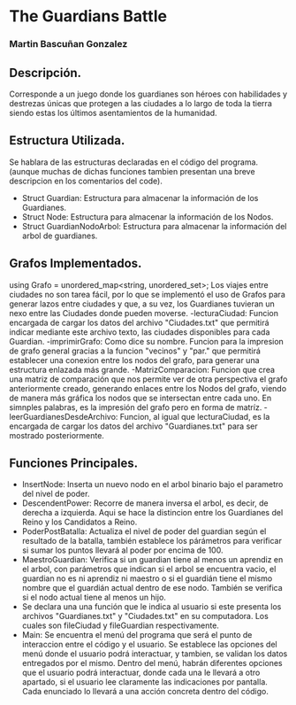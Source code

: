 # The Guardians Battle 
### Martin Bascuñan Gonzalez
## Descripción.
Corresponde a un juego donde los guardianes son héroes con habilidades y destrezas únicas que protegen a las ciudades a lo largo de toda la tierra siendo estas los últimos asentamientos de la humanidad.
## Estructura Utilizada.
Se hablara de las estructuras declaradas en el código del programa. (aunque muchas de dichas funciones tambien presentan una breve descripcion en los comentarios del code).
- Struct Guardian: Estructura para almacenar la información de los Guardianes.
- Struct Node: Estructura para almacenar la información de los Nodos.
- Struct GuardianNodoArbol: Estructura para almacenar la información del arbol de guardianes.
## Grafos Implementados.
using Grafo = unordered_map<string, unordered_set<string>>;
Los viajes entre ciudades no son tarea fácil, por lo que se implementó el uso de Grafos para generar lazos entre ciudades y que, a su vez, los Guardianes tuvieran un nexo entre las Ciudades donde pueden moverse.
-lecturaCiudad: Funcion encargada de cargar los datos del archivo "Ciudades.txt" que permitirá indicar mediante este archivo texto, las ciudades disponibles para cada Guardian.
-imprimirGrafo: Como dice su nombre. Funcion para la impresion de grafo general gracias a la funcion "vecinos" y "par." que permitirá establecer una conexion entre los nodos del grafo, para generar una estructura enlazada más grande.
-MatrizComparacion: Funcion que crea una matriz de comparación que nos permite ver de otra perspectiva el grafo anteriormente creado, generando enlaces entre los Nodos del grafo, viendo de manera más gráfica los nodos que se intersectan entre cada uno. En simnples palabras, es la impresión del grafo pero en forma de matríz.
-leerGuardianesDesdeArchivo: Funcion, al igual que lecturaCiudad, es la encargada de cargar los datos del archivo "Guardianes.txt" para ser mostrado posteriormente.
## Funciones Principales.
- InsertNode: Inserta un nuevo nodo en el arbol binario bajo el parametro del nivel de poder.
- DescendentPower: Recorre de manera inversa el arbol, es decir, de derecha a izquierda. Aqui se hace la distincion entre los Guardianes del Reino y los Candidatos a Reino.
- PoderPostBatalla: Actualiza el nivel de poder del guardian según el resultado de la batalla, también establece los párámetros para verificar si sumar los puntos llevará al poder por encima de 100.
- MaestroGuardian: Verifica si un guardian tiene al menos un aprendiz en el arbol, con parámetros que indican si el arbol se encuentra vacio, el guardian no es ni aprendiz ni maestro o si el guardián tiene el mismo nombre que el guardián actual dentro de ese nodo. También se verifica si el nodo actual tiene al menos un hijo.
- Se declara una una función que le indica al usuario si este presenta los archivos "Guardianes.txt" y "Ciudades.txt" en su computadora. Los cuales son fileCiudad y fileGuardian respectivamente.
- Main: Se encuentra el menú del programa que será el punto de interaccion entre el código y el usuario. Se establece las opciones del menú donde el usuario podrá interactuar, y tambien, se validan los datos entregados por el mismo. Dentro del menú, habrán diferentes opciones que el usuario podrá interactuar, donde cada una le llevará a otro apartado, si el usuario lee claramente las indicaciones por pantalla. Cada enunciado lo llevará a una acción concreta dentro del código.

